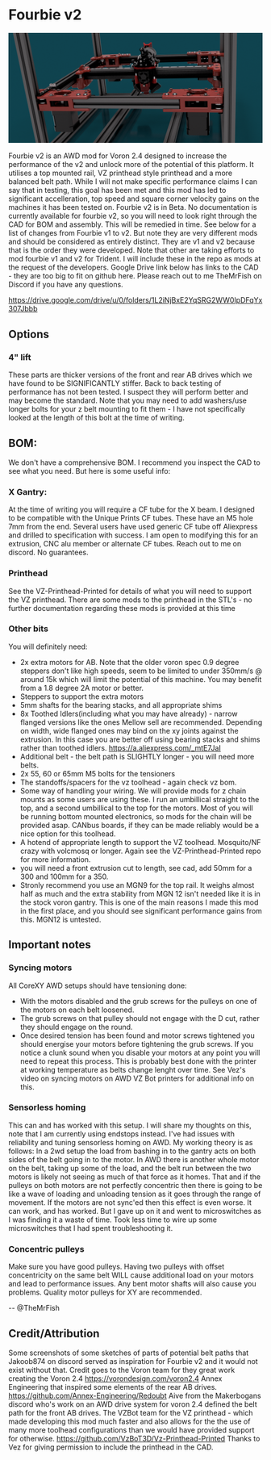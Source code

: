 # Fourbie v2

![Alt text](images/v2Render1.png)

Fourbie v2 is an AWD mod for Voron 2.4 designed to increase the performance of the v2 and unlock more of the potential of this platform. It utilises a top mounted rail, VZ printhead style printhead and a more balanced belt path. 
While I will not make specific performance claims I can say that in testing, this goal has been met and this mod has led to significant accelleration, top speed and square corner velocity gains on the machines it has been tested on. 
Fourbie v2 is in Beta. 
No documentation is currently available for fourbie v2, so you will need to look right through the CAD for BOM and assembly. This will be remedied in time. See below for a list of changes from Fourbie v1 to v2. But note they are very different mods and should be considered as entirely distinct. They are v1 and v2 because that is the order they were developed. Note that other are taking efforts to mod fourbie v1 and v2 for Trident. I will include these in the repo as mods at the request of the developers. 
Google Drive link below has links to the CAD - they are too big to fit on github here. Please reach out to me TheMrFish on Discord if you have any questions.

https://drive.google.com/drive/u/0/folders/1L2iNjBxE2YqSRG2WW0IpDFqYx307Jbbb

## Options

### 4" lift
These parts are thicker versions of the front and rear AB drives which we have found to be SIGNIFICANTLY stiffer. Back to back testing of performance has not been tested. I suspect they will perform better and may become the standard. Note that you may need to add washers/use longer bolts for your z belt mounting to fit them - I have not specifically looked at the length of this bolt at the time of writing. 

## BOM:
We don't have a comprehensive BOM. I recommend you inspect the CAD to see what you need. But here is some useful info:

### X Gantry:
At the time of writing you will require a CF tube for the X beam. I designed to be compatible with the Unique Prints CF tubes. These have an M5 hole 7mm from the end. Several users have used generic CF tube off Aliexpress and drilled to specification with success. I am open to modifying this for an extrusion, CNC alu member or alternate CF tubes. Reach out to me on discord. No guarantees.

### Printhead
See the VZ-Printhead-Printed for details of what you will need to support the VZ printhead. There are some mods to the printhead in the STL's - no further documentation regarding these mods is provided at this time

### Other bits
You will definitely need:
* 2x extra motors for AB. Note that the older voron spec 0.9 degree steppers don't like high speeds, seem to be limited to under 350mm/s @ around 15k which will limit the potential of this machine. You may benefit from a 1.8 degree 2A motor or better.
* Steppers to support the extra motors
* 5mm shafts for the bearing stacks, and all appropriate shims
* 8x Toothed Idlers(including what you may have already) - narrow flanged versions like the ones Mellow sell are recommended. Depending on width, wide flanged ones may bind on the xy joints against the extrusion. In this case you are better off using bearing stacks and shims rather than toothed idlers. https://a.aliexpress.com/_mtE7JaI
* Additional belt - the belt path is SLIGHTLY longer - you will need more belts.
* 2x 55, 60 or 65mm M5 bolts for the tensioners
* The standoffs/spacers for the vz toolhead - again check vz bom.
* Some way of handling your wiring. We will provide mods for z chain mounts as some users are using these. I run an umbillical straight to the top, and a second umbillical to the top for the motors. Most of you will be running bottom mounted electronics, so mods for the chain will be provided asap. CANbus boards, if they can be made reliably would be a nice option for this toolhead. 
* A hotend of appropriate length to support the VZ toolhead. Mosquito/NF crazy with volcmosq or longer. Again see the VZ-Printhead-Printed repo for more information.
* you will need a front extrusion cut to length, see cad, add 50mm for a 300 and 100mm for a 350.
* Stronly recommend you use an MGN9 for the top rail. It weighs almost half as much and the extra stability from MGN 12 isn't needed like it is in the stock voron gantry. This is one of the main reasons I made this mod in the first place, and you should see significant performance gains from this. MGN12 is untested. 


## Important notes

### Syncing motors
All CoreXY AWD setups should have tensioning done:
* With the motors disabled and the grub screws for the pulleys on one of the motors on each belt loosened. 
* The grub screws on that pulley should not engage with the D cut, rather they should engage on the round. 
* Once desired tension has been found and motor screws tightened you should energise your motors before tightening the grub screws.
If you notice a clunk sound when you disable your motors at any point you will need to repeat this process. This is probably best done with the printer at working temperature as belts change lenght over time. See Vez's video on syncing motors on AWD VZ Bot printers for additional info on this. 

### Sensorless homing
This can and has worked with this setup. I will share my thoughts on this, note that I am currently using endstops instead.
I've had issues with reliability and tuning sensorless homing on AWD.
My working theory is as follows:
In a 2wd setup the load from bashing in to the gantry acts on both sides of the belt going in to the motor. 
In AWD there is another whole motor on the belt, taking up some of the load, and the belt run between the two motors is likely not seeing as much of that force as it homes. 
That and if the pulleys on both motors are not perfectly concentric then there is going to be like a wave of loading and unloading tension as it goes through the range of movement. If the motors are not sync'ed then this effect is even worse. 
It can work, and has worked. But I gave up on it and went to microswitches as I was finding it a waste of time. Took less time to wire up some microswitches that I had spent troubleshooting it.

### Concentric pulleys
Make sure you have good pulleys. Having two pulleys with offset concentricity on the same belt WILL cause additional load on your motors and lead to performance issues. Any bent motor shafts will also cause you problems. Quality motor pulleys for XY are recommended.


-- @TheMrFish

## Credit/Attribution
Some screenshots of some sketches of parts of potential belt paths that Jakoob874 on discord served as inspiration for Fourbie v2 and it would not exist without that. 
Credit goes to the Voron team for they great work creating the Voron 2.4 https://vorondesign.com/voron2.4
Annex Engineering that inspired some elements of the rear AB drives.  https://github.com/Annex-Engineering/Redoubt
Aive from the Makerbogans discord who's work on an AWD drive system for voron 2.4 defined the belt path for the front AB drives. 
The VZBot team for the VZ printhead - which made developing this mod much faster and also allows for the the use of many more toolhead configurations than we would have provided support for otherwise. https://github.com/VzBoT3D/Vz-Printhead-Printed
Thanks to Vez for giving permission to include the printhead in the CAD. 




